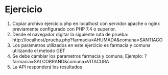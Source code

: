 # Ejercicio
1. Copiar archivo ejercicio.php en localhost con servidor apache o nginx previamente configurado con PHP 7.4 o superior.
2. Desde el navegador digitar la siguiente ruta de prueba: http://localhost/prueba.php?farmacia=AHUMADA&comuna=SANTIAGO
3. Los parametros utilizados en este ejercicio es farmacia y comuna utilizando el metodo GET
4. Se debe cambiar los parametros farmacia y comuna, Ejemplo: ?farmacia=SALCOBRAND&comuna=VITACURA
5. La API responderá los resultados
